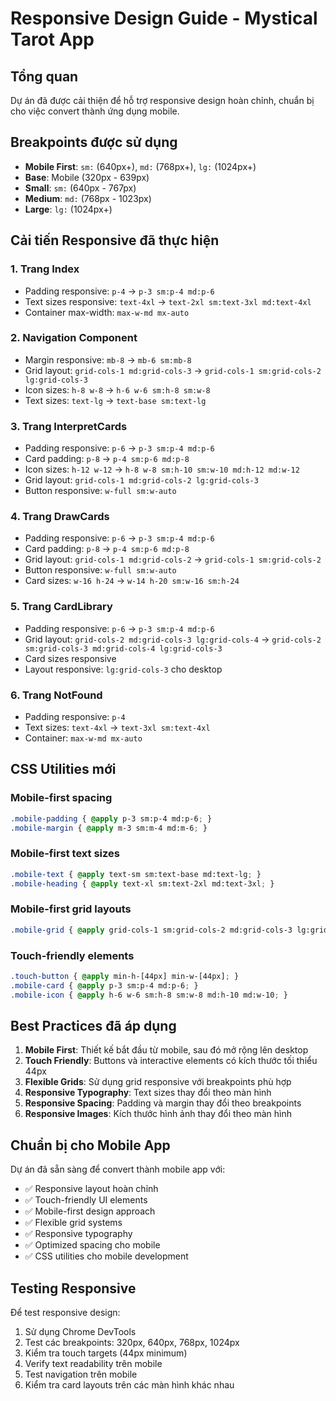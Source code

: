 # Responsive Design Guide - Mystical Tarot App

## Tổng quan
Dự án đã được cải thiện để hỗ trợ responsive design hoàn chỉnh, chuẩn bị cho việc convert thành ứng dụng mobile.

## Breakpoints được sử dụng
- **Mobile First**: `sm:` (640px+), `md:` (768px+), `lg:` (1024px+)
- **Base**: Mobile (320px - 639px)
- **Small**: `sm:` (640px - 767px) 
- **Medium**: `md:` (768px - 1023px)
- **Large**: `lg:` (1024px+)

## Cải tiến Responsive đã thực hiện

### 1. Trang Index
- Padding responsive: `p-4` → `p-3 sm:p-4 md:p-6`
- Text sizes responsive: `text-4xl` → `text-2xl sm:text-3xl md:text-4xl`
- Container max-width: `max-w-md mx-auto`

### 2. Navigation Component
- Margin responsive: `mb-8` → `mb-6 sm:mb-8`
- Grid layout: `grid-cols-1 md:grid-cols-3` → `grid-cols-1 sm:grid-cols-2 lg:grid-cols-3`
- Icon sizes: `h-8 w-8` → `h-6 w-6 sm:h-8 sm:w-8`
- Text sizes: `text-lg` → `text-base sm:text-lg`

### 3. Trang InterpretCards
- Padding responsive: `p-6` → `p-3 sm:p-4 md:p-6`
- Card padding: `p-8` → `p-4 sm:p-6 md:p-8`
- Icon sizes: `h-12 w-12` → `h-8 w-8 sm:h-10 sm:w-10 md:h-12 md:w-12`
- Grid layout: `grid-cols-1 md:grid-cols-2 lg:grid-cols-3`
- Button responsive: `w-full sm:w-auto`

### 4. Trang DrawCards
- Padding responsive: `p-6` → `p-3 sm:p-4 md:p-6`
- Card padding: `p-8` → `p-4 sm:p-6 md:p-8`
- Grid layout: `grid-cols-1 md:grid-cols-2` → `grid-cols-1 sm:grid-cols-2`
- Button responsive: `w-full sm:w-auto`
- Card sizes: `w-16 h-24` → `w-14 h-20 sm:w-16 sm:h-24`

### 5. Trang CardLibrary
- Padding responsive: `p-6` → `p-3 sm:p-4 md:p-6`
- Grid layout: `grid-cols-2 md:grid-cols-3 lg:grid-cols-4` → `grid-cols-2 sm:grid-cols-3 md:grid-cols-4 lg:grid-cols-3`
- Card sizes responsive
- Layout responsive: `lg:grid-cols-3` cho desktop

### 6. Trang NotFound
- Padding responsive: `p-4`
- Text sizes: `text-4xl` → `text-3xl sm:text-4xl`
- Container: `max-w-md mx-auto`

## CSS Utilities mới

### Mobile-first spacing
```css
.mobile-padding { @apply p-3 sm:p-4 md:p-6; }
.mobile-margin { @apply m-3 sm:m-4 md:m-6; }
```

### Mobile-first text sizes
```css
.mobile-text { @apply text-sm sm:text-base md:text-lg; }
.mobile-heading { @apply text-xl sm:text-2xl md:text-3xl; }
```

### Mobile-first grid layouts
```css
.mobile-grid { @apply grid-cols-1 sm:grid-cols-2 md:grid-cols-3 lg:grid-cols-4; }
```

### Touch-friendly elements
```css
.touch-button { @apply min-h-[44px] min-w-[44px]; }
.mobile-card { @apply p-3 sm:p-4 md:p-6; }
.mobile-icon { @apply h-6 w-6 sm:h-8 sm:w-8 md:h-10 md:w-10; }
```

## Best Practices đã áp dụng

1. **Mobile First**: Thiết kế bắt đầu từ mobile, sau đó mở rộng lên desktop
2. **Touch Friendly**: Buttons và interactive elements có kích thước tối thiểu 44px
3. **Flexible Grids**: Sử dụng grid responsive với breakpoints phù hợp
4. **Responsive Typography**: Text sizes thay đổi theo màn hình
5. **Responsive Spacing**: Padding và margin thay đổi theo breakpoints
6. **Responsive Images**: Kích thước hình ảnh thay đổi theo màn hình

## Chuẩn bị cho Mobile App

Dự án đã sẵn sàng để convert thành mobile app với:

- ✅ Responsive layout hoàn chỉnh
- ✅ Touch-friendly UI elements
- ✅ Mobile-first design approach
- ✅ Flexible grid systems
- ✅ Responsive typography
- ✅ Optimized spacing cho mobile
- ✅ CSS utilities cho mobile development

## Testing Responsive

Để test responsive design:
1. Sử dụng Chrome DevTools
2. Test các breakpoints: 320px, 640px, 768px, 1024px
3. Kiểm tra touch targets (44px minimum)
4. Verify text readability trên mobile
5. Test navigation trên mobile
6. Kiểm tra card layouts trên các màn hình khác nhau 